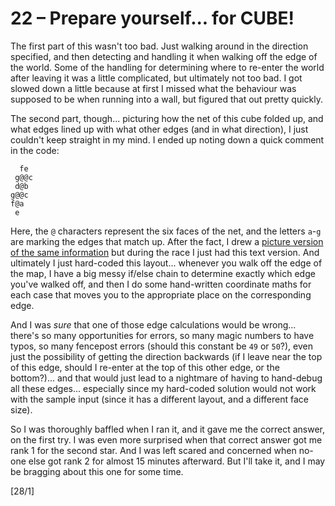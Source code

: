 # 22 &ndash; Prepare yourself... for CUBE!
The first part of this wasn't too bad. Just walking around in the direction specified, and then detecting and handling it when walking off the edge of the world. Some of the handling for determining where to re-enter the world after leaving it was a little complicated, but ultimately not too bad. I got slowed down a little because at first I missed what the behaviour was supposed to be when running into a wall, but figured that out pretty quickly.

The second part, though... picturing how the net of this cube folded up, and what edges lined up with what other edges (and in what direction), I just couldn't keep straight in my mind. I ended up noting down a quick comment in the code:
```
  fe
 g@@c
 d@b
g@@c
f@a
 e
```
Here, the `@` characters represent the six faces of the net, and the letters `a`-`g` are marking the edges that match up. After the fact, I drew a [picture version of the same information](22.png) but during the race I just had this text version. And ultimately I just hard-coded this layout... whenever you walk off the edge of the map, I have a big messy if/else chain to determine exactly which edge you've walked off, and then I do some hand-written coordinate maths for each case that moves you to the appropriate place on the corresponding edge.

And I was _sure_ that one of those edge calculations would be wrong... there's so many opportunities for errors, so many magic numbers to have typos, so many fencepost errors (should this constant be `49` or `50`?), even just the possibility of getting the direction backwards (if I leave near the top of this edge, should I re-enter at the top of this other edge, or the bottom?)... and that would just lead to a nightmare of having to hand-debug all these edges... especially since my hard-coded solution would not work with the sample input (since it has a different layout, and a different face size).

So I was thoroughly baffled when I ran it, and it gave me the correct answer, on the first try. I was even more surprised when that correct answer got me rank 1 for the second star. And I was left scared and concerned when no-one else got rank 2 for almost 15 minutes afterward. But I'll take it, and I may be bragging about this one for some time.

[28/1]
